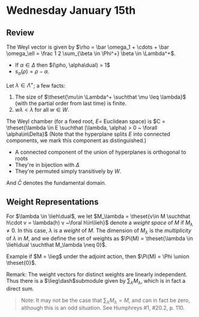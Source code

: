 # Wednesday January 15th

## Review

The Weyl vector is given by $\rho = \bar \omega_1 + \cdots + \bar \omega_\ell = \frac 1 2 \sum_{\beta \in \Phi^+} \beta \in \Lambda^+$.

- If $\alpha \in \Delta$ then $(\pho, \alpha\dual) = 1$
- $s_\alpha(\rho) = \rho - \alpha$.

Let $\lambda \in \Lambda^+$; a few facts:

1. The size of $\theset{\mu\in \Lambda^+ \suchthat \mu \leq \lambda}$ (with the partial order from last time) is finite.
2. $w\lambda < \lambda$ for all $w\in W$.

The Weyl chamber (for a fixed root, $E =$ Euclidean space) is $C = \theset{\lambda \in E \suchthat (\lambda, \alpha) > 0 ~ \forall \alpha\in\Delta}$
(Note that the hyperplane splits $E$ into connected components, we mark this component as distinguished.)

- A connected component of the union of hyperplanes is orthogonal to roots
- They're in bijection with $\Delta$
- They're permuted simply transitively by $W$.

And $\bar C$ denotes the fundamental domain.

## Weight Representations

For $\lambda \in \lieh\dual$, we let $M_\lambda = \theset{v\in M \suchthat h\cdot v = \lambda(h) v ~\foral h\in\lieh}$ denote a *weight space* of $M$ if $M_\lambda \neq 0$.
In this case, $\lambda$ is a *weight* of $M$.
The dimension of $M_\lambda$ is the *multiplicity* of $\lambda$ in $M$, and we define the set of weights as $\Pi(M) = \theset{\lambda \in \lieh\dual \suchthat M_\lambda \neq 0}$.

Example if $M = \lieg$ under the adjoint action, then $\Pi(M) = \Phi \union \theset{0}$.

Remark:
The weight vectors for distinct weights are linearly independent.
Thus there is a $\lieg\dash$submodule given by $\sum_\lambda M_\lambda$, which is in fact a direct sum.

> Note: It may not be the case that $\sum_\lambda M_\lambda = M$, and can in fact be zero, although this is an odd situation.
> See Humphreys \#1, \#20.2, p. 110.
